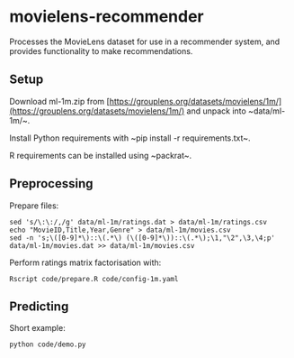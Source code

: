 # movielens-recommender

Processes the MovieLens dataset for use in a recommender system, and provides functionality to make recommendations.

## Setup

Download ml-1m.zip from [https://grouplens.org/datasets/movielens/1m/](https://grouplens.org/datasets/movielens/1m/) and unpack into ~data/ml-1m/~.

Install Python requirements with ~pip install -r requirements.txt~.

R requirements can be installed using ~packrat~.

## Preprocessing

Prepare files:

```
sed 's/\:\:/,/g' data/ml-1m/ratings.dat > data/ml-1m/ratings.csv
echo "MovieID,Title,Year,Genre" > data/ml-1m/movies.csv
sed -n 's;\([0-9]*\)::\(.*\) (\([0-9]*\))::\(.*\);\1,"\2",\3,\4;p' data/ml-1m/movies.dat >> data/ml-1m/movies.csv
```

Perform ratings matrix factorisation with:

```
Rscript code/prepare.R code/config-1m.yaml
```

## Predicting

Short example:

```
python code/demo.py
```
